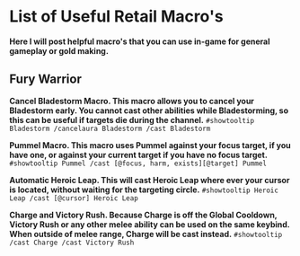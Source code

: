 # List of Useful Retail Macro's
**Here I will post helpful macro's that you can use in-game for general gameplay or gold making.**

## Fury Warrior

**Cancel Bladestorm Macro. This macro allows you to cancel your Bladestorm early. You cannot cast other abilities while Bladestorming, so this can be useful if targets die during the channel.**
`#showtooltip Bladestorm
/cancelaura Bladestorm
/cast Bladestorm`

**Pummel Macro. This macro uses Pummel against your focus target, if you have one, or against your current target if you have no focus target.**
`#showtooltip Pummel
/cast [@focus, harm, exists][@target] Pummel`

**Automatic Heroic Leap. This will cast Heroic Leap where ever your cursor is located, without waiting for the targeting circle.**
`#showtooltip Heroic Leap
/cast [@cursor] Heroic Leap`

**Charge and Victory Rush. Because Charge is off the Global Cooldown, Victory Rush or any other melee ability can be used on the same keybind. When outside of melee range, Charge will be cast instead.**
`#showtooltip
/cast Charge
/cast Victory Rush`
